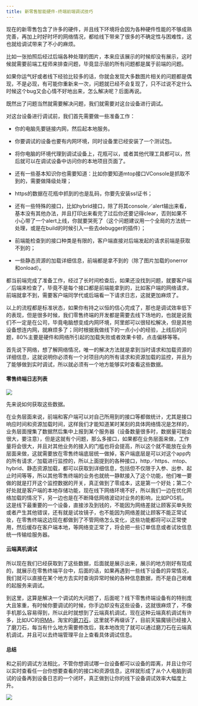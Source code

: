 ```yaml
---
title: 新零售智能硬件-终端前端调试技巧
---
```


现在的新零售包含了许多的硬件，并且线下环境将会因为各种硬件性能的不够成熟完善，再加上时好时坏的网络情况，都给线下带来了很多的不确定性与困难性，这也就给调试带来了不小的麻烦。

比如一张拍照后经过后端各种处理的图片，本来应该展示的时候却没有展示，这时候就需要前端工程师来排查问题，毕竟显示层的所有问题都是属于前端的问题。

如果你运气好或者线下经验比较多的话，你就会发现大多数图片相关的问题都是偶现，不是必现，有可能你重新来一次，问题就已经不会复现了，只不过说不定什么时候这个bug又会心情不好地出来，怎么解决呢？后面再说。

既然出了问题当然就需要解决问题，我们就需要对这台设备进行调试。

<!-- more -->

对这台设备进行调试前，我们首先需要做一些准备工作：

* 你的电脑先要链接内网，然后起本地服务。
* 你要调试的设备也要有内网环境，同时设备里已经安装了一个测试包。
* 将你电脑的环境代理到调试设备上，花瓶可以，或者其他代理工具都可以，然后就可以在调试设备中访问你的本地项目页面了。

* 还有一些基本知识你也需要知道：比如你要知道mtop接口VConsole是抓取不到的，需要做降级处理；

* https的数据在花瓶中抓到的也是乱码，你要先安装ssl证书；

* 还有一些特殊的接口，比如hybrid接口，除了将其console／alert输出来看，基本没有其他办法，并且打印出来看完了过后你还要记得clear，否则如果不小心带了一个alert上线，你就要哭死了（这个问题建议用一个全局的方法统一处理，或是在build的时候引入一些去debugger的插件）；

* 前端能检查到的接口种类是有限的，客户端直接对后端发起的请求前端是获取不到的；

* 一些静态资源的加载详细信息，前端都是拿不到的（除了图片加载的onerror和onload）。

都当前端完成了准备工作，经过了长时间检查后，如果还没找到问题，就要客户端／后端来检查了，毕竟不是每个接口都是前端能拿到的，比如客户端的网络请求，前端就拿不到，需要客户端同学代或后端看一下请求日志，这就更加麻烦了。

以上的流程都是标准状态，如果你有持之以恒的信心完成了，那也是调试效率低下的表现，但是很多时候，我们零售终端的开发都是需要去线下场地的，也就是说我们不一定是在公司，毕竟电脑想变成内网环境，阿里郎可以很轻松解决，但是其他设备想连内网，就麻烦多了；同时根据我做线下的一点小小的经验，上线后的问题，80%主要是硬件和网络所引起的加载失败或者效果卡顿，点击偏移等等。

首先说下网络，想了解网络情况，唯一的解决方法就是拿到当时请求和加载资源的详细信息，这就说明你必须有一个对项目内的所有请求和资源加载的监控，并且为了能够做到实时调试，所以就必须有一个地方能够实时查看这些数据。



#### 零售终端日志列表

![](https://img.alicdn.com/tfs/TB1crCIu4jaK1RjSZKzXXXVwXXa-2724-1406.jpg)

先来说如何获取这些数据。

在业务层面来说，前端和客户端可以对自己所用到的接口等都做统计，尤其是接口响应时间和资源加载时间，这样我们才能知道某时某刻的具体网络情况是怎样的，业务层面搜集了数据然后集中上报到某个服务器（设备数量很多时，数据量可能会很大，要注意），但是这就有个问题，那么多接口，如果都在业务层面来做，工作量将会很大，并且对其他业务的接入的门槛也将会提高，所以这个就不能放在业务层面来做，这就需要放在零售终端底层统一做掉，客户端底层是可以对这个app内的所有请求／加载进行监控的，所以上面提到的各种接口，http／https、mtop、hybrid、静态资源加载，都可以获取到详细信息，包括但不仅限于入参、出参、起止时间等等，所以其他零售终端的业务也就统一静默接入了这个功能，他们唯一要做的就是打开这个监控数据的开关，真正做到了零成本，这是第一个好处；第二个好处就是客户端的本地存储功能，现在线下网络环境不好，所以我们一边在优化网络加载的情况下，另一边也是在不断降低网络波动对业务的影响，比如POS机，这是线下最重要的一个设备，直接涉及到钱的，不能因为网络差就让顾客买单失败或者产生其他错误，还有就是试妆镜子，也不能因为网络差就让顾客不能正常试妆，在零售终端这边现在都做到了不管网络怎么变化，这些功能都将可以正常使用，然后缓存在客户端本地，等网络变正常了，将会把一些订单信息或者试妆信息统一传输给服务器。



#### 云端真机调试

所以现在我们已经获取到了这些数据，后面就是展示出来，展示的地方刚好有现成的，就展示在零售终端平台中，后面的话，如果再遇到一些线下设备的异常情况，我们就可以直接在某个地方去实时查询异常时候的各种信息数据，而不是自己艰难的起服务来调试。

到这里，这算是解决一个调试的大问题了，后面呢？线下零售终端设备有的特别庞大且笨重，有时候你要调试的时候，你手边却没有这些设备，这就很麻烦了，不像手机那么容易得到，所以此时就想到了云端真机调试，现在这种云端真机调试有许多，比如UC的[IRMA](http://irma.work.ucweb.local/#/remote/remote-control-devices)，淘宝的[磨刀石](http://mds.alibaba-inc.com/)，这里就不再缀诉了，目前天猫魔镜已经接入了磨刀石，每当有什么地方需要修改后，我本地改完了就可以通过磨刀石在云端真机调试，并且可以去终端管理平台上查看具体调试信息。



#### 总结

和之前的调试方法相比，不管你想调试哪一台设备都可以设备的距离，并且让你可以实时查看任一台你想要查看的的接口和资源信息，这样就形成了从个人电脑到调试的设备再到设备日志的一个闭环，真正做到让你的线下设备调试效率大幅度上升。

![](https://img.alicdn.com/tfs/TB1PHiluW6qK1RjSZFmXXX0PFXa-1736-936.jpg)


